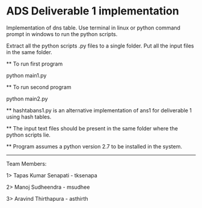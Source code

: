 ADS Deliverable 1 implementation
==========================================================================================================

Implementation of dns table. Use terminal in linux or python command prompt in windows to run the python scripts. 

Extract all the python scripts .py files to a single folder. Put all the input files in the same folder.

** To run first program

python main1.py

** To run second program 

python main2.py 

** hashtabans1.py is an alternative implementation of ans1 for deliverable 1 using hash tables.

** The input text files should be present in the same folder where the python scripts lie.

** Program assumes a python version 2.7 to be installed in the system.

-----------------------------------------------------------------------------------------------------


Team Members:

1> Tapas Kumar Senapati - tksenapa

2> Manoj Sudheendra - msudhee

3> Aravind Thirthapura - asthirth
